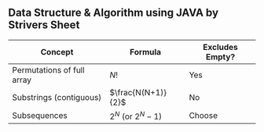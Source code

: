 ## Data Structure & Algorithm using JAVA by Strivers Sheet

| Concept                     | Formula                                | Excludes Empty? |
| --------------------------- | -------------------------------------- | --------------- |
| Permutations of full array  | $N!$                                   | Yes             |
| Substrings (contiguous)     | $\frac{N(N+1)}{2}$                     | No              |
| Subsequences                | $2^N$ (or $2^N - 1$)                   | Choose          |


